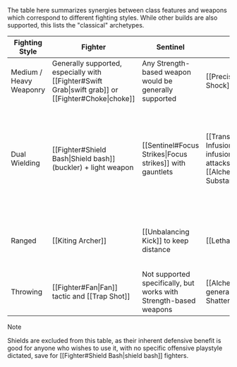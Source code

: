The table here summarizes synergies between class features and weapons which correspond to different fighting styles. While other builds are also supported, this lists the "classical" archetypes.

| Fighting Style          | Fighter                                                                                             | Sentinel                                                          | Transmuter                                                                                                                                             | Trickster                                                                                                                                                                                                                                            |
| ----------------------- | --------------------------------------------------------------------------------------------------- | ----------------------------------------------------------------- | ------------------------------------------------------------------------------------------------------------------------------------------------------ | ---------------------------------------------------------------------------------------------------------------------------------------------------------------------------------------------------------------------------------------------------- |
| Medium / Heavy Weaponry | Generally supported, especially with [[Fighter#Swift Grab\|swift grab]] or [[Fighter#Choke\|choke]] | Any Strength-based weapon would be generally supported            | [[Precise Strike]], [[Wrist Shock]]                                                                                                                    | Primarily supports [[Weaponsmith#Martial Melee Weapons\|glaives, rapiers and estocs]]                                                                                                                                                                |
| Dual Wielding           | [[Fighter#Shield Bash\|Shield bash]] (buckler) + light weapon                                       | [[Sentinel#Focus Strikes\|Focus strikes]] with gauntlets          | [[Transmuter#Alchemechanical Infusion\|Alchemecanical infusion]] encourages multiple attacks, especially with [[Alchemist#Harmful Substances\|venoms]] | Not recommended, as [[Trickster#Cunning Action\|cunning actions]] are usually more action-effective, and [[Trickster#Quick Attack\|quick attack]] nullifies the need for dual wielding up until [[Trickster#Versatile Rotation\|versatile rotation]] |
| Ranged                  | [[Kiting Archer]]                                                                                   | [[Unbalancing Kick]] to keep distance                             | [[Lethal Shattering]]                                                                                                                                  | [[Trickster#All Out\|All Out]] and [[Trickshot]], in addition to useful [[Trickster#Cunning Action\|cunning actions]]                                                                                                                                |
| Throwing                | [[Fighter#Fan\|Fan]] tactic and [[Trap Shot]]                                                       | Not supported specifically, but works with Strength-based weapons | [[Alchemist#Bombs\|Bombs]] generally and [[Lethal Shattering]]                                                                                         | [[Trickster#All Out\|All out]] and [[Pinning Toss]]                                                                                                                                                                                                  |

>[!note] 
>Shields are excluded from this table, as their inherent defensive benefit is good for anyone who wishes to use it, with no specific offensive playstyle dictated, save for [[Fighter#Shield Bash|shield bash]] fighters.